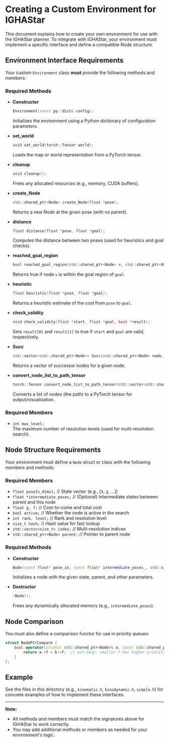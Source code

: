 # Creating a Custom Environment for IGHAStar

This document explains how to create your own environment for use with the IGHAStar planner. To integrate with IGHAStar, your environment must implement a specific interface and define a compatible Node structure.

## Environment Interface Requirements

Your custom `Environment` class **must** provide the following methods and members:

### **Required Methods**

- **Constructor**
  ```cpp
  Environment(const py::dict& config);
  ```
  Initializes the environment using a Python dictionary of configuration parameters.

- **set_world**
  ```cpp
  void set_world(torch::Tensor world);
  ```
  Loads the map or world representation from a PyTorch tensor.

- **cleanup**
  ```cpp
  void cleanup();
  ```
  Frees any allocated resources (e.g., memory, CUDA buffers).

- **create_Node**
  ```cpp
  std::shared_ptr<Node> create_Node(float *pose);
  ```
  Returns a new Node at the given pose (with no parent).

- **distance**
  ```cpp
  float distance(float *pose, float *goal);
  ```
  Computes the distance between two poses (used for heuristics and goal checks).

- **reached_goal_region**
  ```cpp
  bool reached_goal_region(std::shared_ptr<Node> v, std::shared_ptr<Node> goal);
  ```
  Returns true if node `v` is within the goal region of `goal`.

- **heuristic**
  ```cpp
  float heuristic(float *pose, float *goal);
  ```
  Returns a heuristic estimate of the cost from `pose` to `goal`.

- **check_validity**
  ```cpp
  void check_validity(float *start, float *goal, bool *result);
  ```
  Sets `result[0]` and `result[1]` to true if `start` and `goal` are valid, respectively.

- **Succ**
  ```cpp
  std::vector<std::shared_ptr<Node>> Succ(std::shared_ptr<Node> node, std::shared_ptr<Node> goal);
  ```
  Returns a vector of successor nodes for a given node.

- **convert_node_list_to_path_tensor**
  ```cpp
  torch::Tensor convert_node_list_to_path_tensor(std::vector<std::shared_ptr<Node>> node_list);
  ```
  Converts a list of nodes (the path) to a PyTorch tensor for output/visualization.

### **Required Members**
- `int max_level;`  
  The maximum number of resolution levels (used for multi-resolution search).


## Node Structure Requirements

Your environment must define a `Node` struct or class with the following members and methods:

### **Required Members**
- `float pose[n_dims];`         // State vector (e.g., [x, y, ...])
- `float *intermediate_poses;`  // (Optional) Intermediate states between parent and this node
- `float g, f;`                 // Cost-to-come and total cost
- `bool active;`                // Whether the node is active in the search
- `int rank, level;`            // Rank and resolution level
- `size_t hash;`                // Hash value for fast lookup
- `std::vector<size_t> index;`  // Multi-resolution indices
- `std::shared_ptr<Node> parent;` // Pointer to parent node

### **Required Methods**
- **Constructor**
  ```cpp
  Node(const float* pose_in, const float* intermediate_poses_, std::shared_ptr<Node> parent_in, float g_in, const float* resolution_, float* tolerance, int max_level, float division_factor, int timesteps);
  ```
  Initializes a node with the given state, parent, and other parameters.

- **Destructor**
  ```cpp
  ~Node();
  ```
  Frees any dynamically allocated memory (e.g., `intermediate_poses`).

## Node Comparison

You must also define a comparison functor for use in priority queues:

```cpp
struct NodePtrCompare {
    bool operator()(const std::shared_ptr<Node>& a, const std::shared_ptr<Node>& b) const {
        return a->f > b->f;  // min-heap: smaller f has higher priority
    }
};
```

## Example

See the files in this directory (e.g., `kinematic.h`, `kinodynamic.h`, `simple.h`) for concrete examples of how to implement these interfaces.

---

**Note:**
- All methods and members must match the signatures above for IGHAStar to work correctly.
- You may add additional methods or members as needed for your environment's logic. 